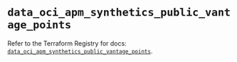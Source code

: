 # `data_oci_apm_synthetics_public_vantage_points`

Refer to the Terraform Registry for docs: [`data_oci_apm_synthetics_public_vantage_points`](https://registry.terraform.io/providers/oracle/oci/6.18.0/docs/data-sources/apm_synthetics_public_vantage_points).
